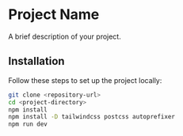 # Project Name

A brief description of your project.

## Installation

Follow these steps to set up the project locally:

```bash
git clone <repository-url>
cd <project-directory>
npm install
npm install -D tailwindcss postcss autoprefixer
npm run dev
```
